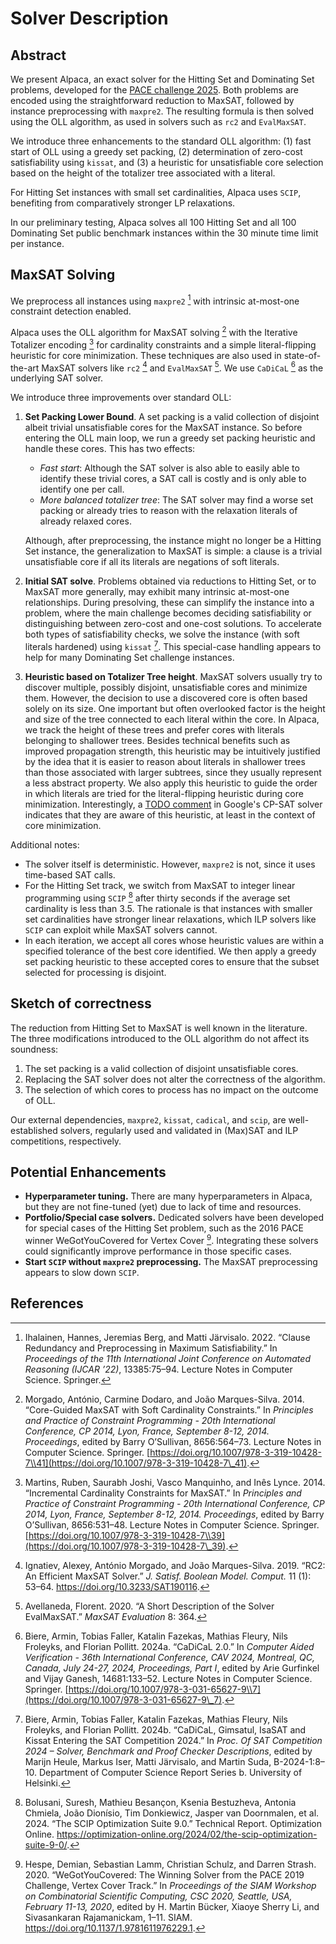 # Solver Description

## Abstract

We present Alpaca, an exact solver for the Hitting Set and Dominating Set problems, developed for the  [PACE challenge 2025](https://pacechallenge.org/2025).
Both problems are encoded using the straightforward reduction to MaxSAT, followed by instance preprocessing with `maxpre2`.
The resulting formula is then solved using the OLL algorithm, as used in solvers such as `rc2` and `EvalMaxSAT`.

We introduce three enhancements to the standard OLL algorithm: (1) fast start of OLL using a greedy set packing, (2)
determination of zero-cost satisfiability using `kissat`, and (3) a heuristic for unsatisfiable core selection based
on the height of the totalizer tree associated with a literal.

For Hitting Set instances with small set cardinalities, Alpaca uses `SCIP`, benefiting from comparatively stronger LP relaxations.

In our preliminary testing, Alpaca solves all 100 Hitting Set and all 100 Dominating Set public benchmark instances
within the 30 minute time limit per instance.

## MaxSAT Solving

We preprocess all instances using `maxpre2` [^7] with intrinsic at-most-one constraint detection enabled.

Alpaca uses the OLL algorithm for MaxSAT solving [^9] with the Iterative Totalizer encoding [^8] for cardinality constraints
and a simple literal-flipping heuristic for core minimization. These techniques are also used in state-of-the-art MaxSAT solvers
like `rc2` [^6] and `EvalMaxSAT` [^1]. We use `CaDiCaL` [^2] as the underlying SAT solver.

We introduce three improvements over standard OLL:

1. **Set Packing Lower Bound**. A set packing is a valid collection of disjoint albeit trivial unsatisfiable cores for the MaxSAT instance. 
   So before entering the OLL main loop, we run a greedy set packing heuristic and handle these cores. This has two effects:
    - _Fast start_: Although the SAT solver is also able to easily able to identify these trivial cores, a SAT call is costly and is only able to identify one per call.
    - _More balanced totalizer tree_: The SAT solver may find a worse set packing or already tries to reason with the relaxation literals of already relaxed cores.

   Although, after preprocessing, the instance might no longer be a Hitting Set instance, the generalization to MaxSAT is simple: a clause is a trivial
   unsatisfiable core if all its literals are negations of soft literals.

2. **Initial SAT solve**. Problems obtained via reductions to Hitting Set, or to MaxSAT more generally, may exhibit many
   intrinsic at-most-one relationships.
   During presolving, these can simplify the instance into a problem, where the main challenge becomes deciding
   satisfiability or distinguishing between zero-cost and one-cost solutions.
   To accelerate both types of satisfiability checks, we solve the instance (with soft literals hardened) using `kissat` [^3].
   This special-case handling appears to help for many Dominating Set challenge instances.

3.  **Heuristic based on Totalizer Tree height**. MaxSAT solvers usually try to discover multiple, possibly disjoint, unsatisfiable cores
    and minimize them. However, the decision to use a discovered core is often based solely on its size. One important but
    often overlooked factor is the height and size of the tree connected to each literal within the core.
    In Alpaca, we track the height of these trees and prefer cores with literals belonging to shallower trees.
    Besides technical benefits such as improved propagation strength, this heuristic may be intuitively justified by the
    idea that it is easier to reason about literals in shallower trees than those associated with larger subtrees,
    since they usually represent a less abstract property.
    We also apply this heuristic to guide the order in which literals are tried for the literal-flipping heuristic during
    core minimization.
    Interestingly, a [TODO comment](https://github.com/google/or-tools/blob/474b5c337f5a4ed7a7a5e87f1cae2de7dc311b1e/ortools/sat/optimization.cc#L135) in Google's CP-SAT solver indicates that they are aware of this heuristic, at
    least in the context of core minimization.

Additional notes:
- The solver itself is deterministic. However, `maxpre2` is not, since it uses time-based SAT calls.
- For the Hitting Set track, we switch from MaxSAT to integer linear programming using `SCIP` [^4] after thirty seconds if the
  average set cardinality is less than $3.5$. The rationale is that instances with smaller set cardinalities have stronger
  linear relaxations, which ILP solvers like `SCIP` can exploit while MaxSAT solvers cannot.
- In each iteration, we accept all cores whose heuristic values are within a specified tolerance of the best core
  identified. We then apply a greedy set packing heuristic to these accepted cores to ensure that the subset selected
  for processing is disjoint.

## Sketch of correctness

The reduction from Hitting Set to MaxSAT is well known in the literature.
The three modifications introduced to the OLL algorithm do not affect its soundness:
1. The set packing is a valid collection of disjoint unsatisfiable cores.
2. Replacing the SAT solver does not alter the correctness of the algorithm.
3. The selection of which cores to process has no impact on the outcome of OLL.

Our external dependencies, `maxpre2`, `kissat`, `cadical`, and `scip`, are well-established solvers, regularly used and
validated in (Max)SAT and ILP competitions, respectively.

## Potential Enhancements

- **Hyperparameter tuning.** There are many hyperparameters in Alpaca, but they are not fine-tuned (yet) due to lack of time and resources.
- **Portfolio/Special case solvers.** Dedicated solvers have been developed for special cases of the Hitting Set problem,
  such as the 2016 PACE winner WeGotYouCovered for Vertex Cover [^5]. Integrating these solvers could significantly improve performance in those specific cases.
- **Start `SCIP` without `maxpre2` preprocessing.** The MaxSAT preprocessing appears to
  slow down `SCIP`.

## References

[^1]: Avellaneda, Florent. 2020. “A Short Description of the Solver
EvalMaxSAT.” *MaxSAT Evaluation* 8: 364.

[^2]: Biere, Armin, Tobias Faller, Katalin Fazekas, Mathias Fleury, Nils
Froleyks, and Florian Pollitt. 2024a. “CaDiCaL 2.0.” In *Computer Aided
Verification - 36th International Conference, CAV 2024, Montreal, QC,
Canada, July 24-27, 2024, Proceedings, Part I*, edited by Arie Gurfinkel
and Vijay Ganesh, 14681:133–52. Lecture Notes in Computer Science.
Springer.
[https://doi.org/10.1007/978-3-031-65627-9\\7](https://doi.org/10.1007/978-3-031-65627-9\_7).

[^3]: Biere, Armin, Tobias Faller, Katalin Fazekas, Mathias Fleury, Nils
Froleyks, and Florian Pollitt. 2024b. “CaDiCaL, Gimsatul, IsaSAT and Kissat Entering the SAT
Competition 2024.” In *Proc. Of SAT Competition 2024 – Solver, Benchmark
and Proof Checker Descriptions*, edited by Marijn Heule, Markus Iser,
Matti Järvisalo, and Martin Suda, B-2024-1:8–10. Department of Computer
Science Report Series b. University of Helsinki.

[^4]: Bolusani, Suresh, Mathieu Besançon, Ksenia Bestuzheva, Antonia Chmiela,
João Dionísio, Tim Donkiewicz, Jasper van Doornmalen, et al. 2024. “The
SCIP Optimization Suite 9.0.” Technical Report. Optimization Online.
<https://optimization-online.org/2024/02/the-scip-optimization-suite-9-0/>.

[^5]: Hespe, Demian, Sebastian Lamm, Christian Schulz, and Darren Strash. 2020. “WeGotYouCovered: The Winning Solver from the PACE 2019 Challenge,
Vertex Cover Track.” In *Proceedings of the SIAM Workshop on
Combinatorial Scientific Computing, CSC 2020, Seattle, USA, February
11-13, 2020*, edited by H. Martin Bücker, Xiaoye Sherry Li, and
Sivasankaran Rajamanickam, 1–11. SIAM.
<https://doi.org/10.1137/1.9781611976229.1>.

[^6]: Ignatiev, Alexey, António Morgado, and João Marques-Silva. 2019. “RC2:
An Efficient MaxSAT Solver.” *J. Satisf. Boolean Model. Comput.* 11 (1):
53–64. <https://doi.org/10.3233/SAT190116>.

[^7]: Ihalainen, Hannes, Jeremias Berg, and Matti Järvisalo. 2022. “Clause
Redundancy and Preprocessing in Maximum Satisfiability.” In *Proceedings
of the 11th International Joint Conference on Automated Reasoning
(IJCAR ’22)*, 13385:75–94. Lecture Notes in Computer Science. Springer.

[^8]: Martins, Ruben, Saurabh Joshi, Vasco Manquinho, and Inês Lynce. 2014.
“Incremental Cardinality Constraints for MaxSAT.” In *Principles and
Practice of Constraint Programming - 20th International Conference, CP
2014, Lyon, France, September 8-12, 2014. Proceedings*, edited by Barry
O’Sullivan, 8656:531–48. Lecture Notes in Computer Science. Springer.
[https://doi.org/10.1007/978-3-319-10428-7\\39](https://doi.org/10.1007/978-3-319-10428-7\_39).

[^9]: Morgado, António, Carmine Dodaro, and João Marques-Silva. 2014.
“Core-Guided MaxSAT with Soft Cardinality Constraints.” In *Principles
and Practice of Constraint Programming - 20th International Conference,
CP 2014, Lyon, France, September 8-12, 2014. Proceedings*, edited by
Barry O’Sullivan, 8656:564–73. Lecture Notes in Computer Science.
Springer.
[https://doi.org/10.1007/978-3-319-10428-7\\41](https://doi.org/10.1007/978-3-319-10428-7\_41).